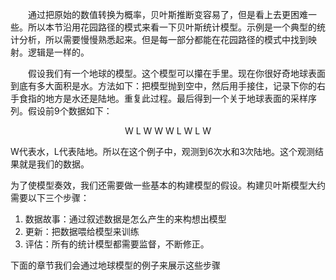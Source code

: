 <!--
By working with probabilities instead of raw counts, Bayesian inference is made much easier, but it looks much harder. So in this section, we follow up on the garden of forking data by presenting the conventional form of a Bayesian statistical model. The toy example we’ll use here has the anatomy of a typical statistical analysis, so it’s the style that you’ll grow accustomed to. But every piece of it can be mapped onto the garden of forking data. The logic is the same.
-->
&emsp;&emsp;通过把原始的数值转换为概率，贝叶斯推断变容易了，但是看上去更困难一些。所以本节沿用花园路径的模式来看一下贝叶斯统计模型。示例是一个典型的统计分析，所以需要慢慢熟悉起来。但是每一部分都能在花园路径的模式中找到映射。逻辑是一样的。

<!--
Suppose you have a globe representing our planet, the Earth. This version of the world is small enough to hold in your hands. You are curious how much of the surface is covered in water. You adopt the following strategy: You will toss the globe up in the air. When you catch it, you will record whether or not the surface under your right index finger is water or land. Then you toss the globe up in the air again and repeat the procedure.41 This strategy generates a sequence of surface samples from the globe. The first nine samples might look like:
-->
&emsp;&emsp;假设我们有一个地球的模型。这个模型可以攥在手里。现在你很好奇地球表面到底有多大面积是水。方法如下：把模型抛到空中，然后用手接住，记录下你的右手食指的地方是水还是陆地。重复此过程。最后得到一个关于地球表面的采样序列。假设前9个数据如下：
<p align="center"> 
W L W W W L W L W
</p>

<!--
where W indicates water and L indicates land. So in this example you observe six W (water) observations and three L (land) observations. Call this sequence of observations the data.
-->
W代表水，L代表陆地。所以在这个例子中，观测到6次水和3次陆地。这个观测结果就是我们的数据。

<!--
To get the logic moving, we need to make assumptions, and these assumptions constitute the model. Designing a simple Bayesian model benefits from a design loop with three steps.

(1) Data story: Motivate the model by narrating how the data might arise.
(2) Update: Educate your model by feeding it the data.
(3) Evaluate: All statistical models require supervision, leading possibly to model revi-
sion.
The next sections walk through these steps, in the context of the globe tossing evidence.
-->

为了使模型奏效，我们还需要做一些基本的构建模型的假设。构建贝叶斯模型大约需要以下三个步骤：

1. 数据故事：通过叙述数据是怎么产生的来构想出模型
2. 更新：把数据喂给模型来训练
3. 评估：所有的统计模型都需要监督，不断修正。

下面的章节我们会通过地球模型的例子来展示这些步骤
